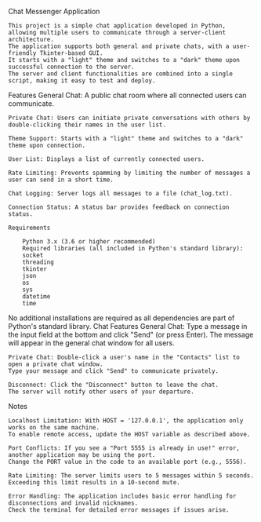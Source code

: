 Chat Messenger Application

    This project is a simple chat application developed in Python, 
	allowing multiple users to communicate through a server-client architecture.
	The application supports both general and private chats, with a user-friendly Tkinter-based GUI. 
	It starts with a "light" theme and switches to a "dark" theme upon successful connection to the server. 
	The server and client functionalities are combined into a single script, making it easy to test and deploy.

Features
    General Chat: A public chat room where all connected users can communicate.

    Private Chat: Users can initiate private conversations with others by double-clicking their names in the user list.

    Theme Support: Starts with a "light" theme and switches to a "dark" theme upon connection.

    User List: Displays a list of currently connected users.

    Rate Limiting: Prevents spamming by limiting the number of messages a user can send in a short time.

    Chat Logging: Server logs all messages to a file (chat_log.txt).

    Connection Status: A status bar provides feedback on connection status.

    Requirements

        Python 3.x (3.6 or higher recommended)
        Required libraries (all included in Python's standard library):
        socket
        threading
        tkinter
        json
        os
        sys
        datetime
        time

No additional installations are required as all dependencies are part of Python's standard library.
Chat Features
    General Chat: Type a message in the input field at the bottom and click "Send" (or press Enter). 
	The message will appear in the general chat window for all users.

    Private Chat: Double-click a user's name in the "Contacts" list to open a private chat window. 
	Type your message and click "Send" to communicate privately.

    Disconnect: Click the "Disconnect" button to leave the chat. 
	The server will notify other users of your departure.

Notes

    Localhost Limitation: With HOST = '127.0.0.1', the application only works on the same machine. 
	To enable remote access, update the HOST variable as described above.

    Port Conflicts: If you see a "Port 5555 is already in use!" error, another application may be using the port. 
	Change the PORT value in the code to an available port (e.g., 5556).

    Rate Limiting: The server limits users to 5 messages within 5 seconds. 
	Exceeding this limit results in a 10-second mute.
    
    Error Handling: The application includes basic error handling for disconnections and invalid nicknames. 
	Check the terminal for detailed error messages if issues arise.    